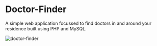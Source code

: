 # Doctor-Finder

A simple web application focussed to find doctors in and around your residence built using PHP and MySQL.

![doctor-finder](https://user-images.githubusercontent.com/37587731/81469943-aa6d4100-9205-11ea-9aba-ece591639b74.png)
